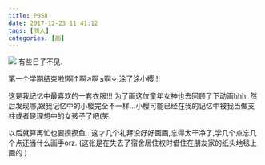 ```yaml
---
title: P058
date: 2017-12-23 11:41:12
tags: [同人]
categories: [画]
---
```

<a data-fancybox="gallery" href="P058.jpg"><img src="P058.jpg"></a>
有些日子不见.

第一个学期结束啦!啊↑啊↗啊↘啊↓
涂了涂小樱!!!



这是我记忆中最喜欢的一套衣服!!!
为了画这位童年女神也去回顾了下动画hhh.
然后发现哪,跟我记忆中的小樱完全不一样…小樱可能已经在我的记忆中被我当做支柱或者是理想中的女孩子了吧(笑.

以后就算再忙也要摸摸鱼…这才几个礼拜没好好画画,忘得太干净了,学几个点忘几个点还当什么画手orz.
(这张是在失去了宿舍居住权时借住在朋友家的纸头地毯上画的.)
